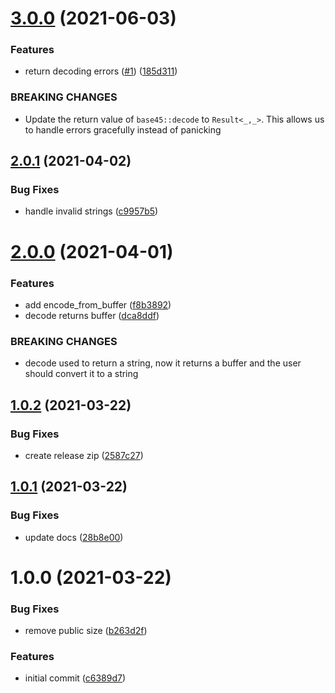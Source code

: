 # [3.0.0](https://github.com/opendevtools/base45/compare/v2.0.1...v3.0.0) (2021-06-03)

### Features

- return decoding errors ([#1](https://github.com/opendevtools/base45/issues/1)) ([185d311](https://github.com/opendevtools/base45/commit/185d311951e0f567dc9ccfd4c2cbf9219271ce45))

### BREAKING CHANGES

- Update the return value of `base45::decode` to `Result<_,_>`. This allows us to handle errors gracefully instead of panicking

## [2.0.1](https://github.com/opendevtools/base45/compare/v2.0.0...v2.0.1) (2021-04-02)

### Bug Fixes

- handle invalid strings ([c9957b5](https://github.com/opendevtools/base45/commit/c9957b5f43e8df798bb31086ea29c27452333e79))

# [2.0.0](https://github.com/opendevtools/base45/compare/v1.0.2...v2.0.0) (2021-04-01)

### Features

- add encode_from_buffer ([f8b3892](https://github.com/opendevtools/base45/commit/f8b3892987a13f9fb2376ccb78adfb00d1e71950))
- decode returns buffer ([dca8ddf](https://github.com/opendevtools/base45/commit/dca8ddf956df2219aea07e926928409a5426863f))

### BREAKING CHANGES

- decode used to return a string, now it returns a
  buffer and the user should convert it to a string

## [1.0.2](https://github.com/opendevtools/base45/compare/v1.0.1...v1.0.2) (2021-03-22)

### Bug Fixes

- create release zip ([2587c27](https://github.com/opendevtools/base45/commit/2587c272f21b6eb7f02685a1841cfc280aeba53a))

## [1.0.1](https://github.com/opendevtools/base45/compare/v1.0.0...v1.0.1) (2021-03-22)

### Bug Fixes

- update docs ([28b8e00](https://github.com/opendevtools/base45/commit/28b8e006d315d73d445b969ffedb37b8705d6164))

# 1.0.0 (2021-03-22)

### Bug Fixes

- remove public size ([b263d2f](https://github.com/opendevtools/base45/commit/b263d2fdb28015b3c16d162b1a010a8619a08a17))

### Features

- initial commit ([c6389d7](https://github.com/opendevtools/base45/commit/c6389d774e77b814684d965e3f26433e28b7f4c6))
